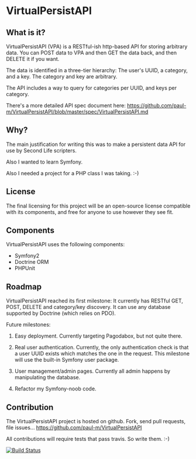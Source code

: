 VirtualPersistAPI
=================

What is it?
-----------

VirtualPersistAPI (VPA) is a RESTful-ish http-based API for storing arbitrary data. You can POST data to VPA and then GET the data back, and then DELETE it if you want.

The data is identified in a three-tier hierarchy: The user's UUID, a category, and a key. The category and key are arbitrary.

The API includes a way to query for categories per UUID, and keys per category.

There's a more detailed API spec document here: https://github.com/paul-m/VirtualPersistAPI/blob/master/spec/VirtualPersistAPI.md

Why?
----

The main justification for writing this was to make a persistent data API for use by Second Life scripters.

Also I wanted to learn Symfony.

Also I needed a project for a PHP class I was taking. :-)

License
-------

The final licensing for this project will be an open-source license compatible with its components, and free for anyone to use however they see fit.

Components
----------

VirtualPersistAPI uses the following components:

- Symfony2
- Doctrine ORM
- PHPUnit

Roadmap
-------

VirtualPersistAPI reached its first milestone: It currently has RESTful GET, POST, DELETE and category/key discovery. It can use any database supported by Doctrine (which relies on PDO).

Future milestones:

1. Easy deployment. Currently targeting Pagodabox, but not quite there.

2. Real user authentication. Currently, the only authentication check is that a user UUID exists which matches the one in the request. This milestone will use the built-in Symfony user package.

3. User management/admin pages. Currently all admin happens by manipulating the database.

4. Refactor my Symfony-noob code.

Contribution
------------

The VirtualPersistAPI project is hosted on github. Fork, send pull requests, file issues... https://github.com/paul-m/VirtualPersistAPI

All contributions will require tests that pass travis. So write them. :-)

[![Build Status](https://travis-ci.org/paul-m/VirtualPersistAPI.png)](https://travis-ci.org/paul-m/VirtualPersistAPI)
